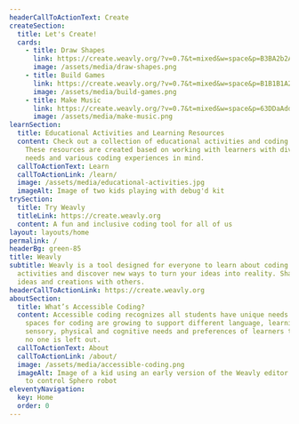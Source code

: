 ```yaml
---
headerCallToActionText: Create
createSection:
  title: Let's Create!
  cards:
    - title: Draw Shapes
      link: https://create.weavly.org/?v=0.7&t=mixed&w=space&p=B3BA2b2AB3a3Da33&c=ghbhehbhbfdfddbdbdedeahahdhdhgh&a=123456ABDabd
      image: /assets/media/draw-shapes.png
    - title: Build Games
      link: https://create.weavly.org/?v=0.7&t=mixed&w=space&p=B1B1B1A2B3A2B2B3&c=hgbhghfhfgfgfggggiiiilflfldldjdjdjgjgkgkgkfkfjfjfhhhhkkkkmkmkmimijijijjjjkjkjkikiigigfjfjflflhlhlhihigigigjgjhjhjjhjhgegeeeeeegeghg&a=123456ABDabd
      image: /assets/media/build-games.png
    - title: Make Music
      link: https://create.weavly.org/?v=0.7&t=mixed&w=space&p=63DDaAdd63DD&c=aab&a=123456ABDabd
      image: /assets/media/make-music.png
learnSection:
  title: Educational Activities and Learning Resources
  content: Check out a collection of educational activities and coding tools.
    These resources are created based on working with learners with diverse
    needs and various coding experiences in mind.
  callToActionText: Learn
  callToActionLink: /learn/
  image: /assets/media/educational-activities.jpg
  imageAlt: Image of two kids playing with debug'd kit
trySection:
  title: Try Weavly
  titleLink: https://create.weavly.org
  content: A fun and inclusive coding tool for all of us
layout: layouts/home
permalink: /
headerBg: green-85
title: Weavly
subtitle: Weavly is a tool designed for everyone to learn about coding. Explore
  activities and discover new ways to turn your ideas into reality. Share your
  ideas and creations with others.
headerCallToActionLink: https://create.weavly.org
aboutSection:
  title: What’s Accessible Coding?
  content: Accessible coding recognizes all students have unique needs. Digital
    spaces for coding are growing to support different language, learning,
    sensory, physical and cognitive needs and preferences of learners to ensure
    no one is left out.
  callToActionText: About
  callToActionLink: /about/
  image: /assets/media/accessible-coding.png
  imageAlt: Image of a kid using an early version of the Weavly editor on a laptop
    to control Sphero robot
eleventyNavigation:
  key: Home
  order: 0
---
```

